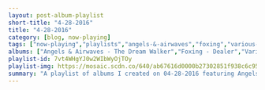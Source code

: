 ```yaml
---
layout: post-album-playlist
short-title: "4-28-2016"
title: "4-28-2016"
category: [blog, now-playing]
tags: ["now-playing","playlists","angels-&-airwaves","foxing","various-artists","various-artists","voodoo-glow-skulls","various-artists","various-artists","simon-&-garfunkel","new-found-glory"]
albums: ["Angels & Airwaves - The Dream Walker","Foxing - Dealer","Various Artists - Enough Thunder","Various Artists - channel ORANGE","Voodoo Glow Skulls - Break The Spell","Various Artists - Song Reader by Beck, Live @ Splendor","Various Artists - How Does That Grab You?","Simon & Garfunkel - Bookends","New Found Glory - Resurrection: Ascension"]
playlist-id: 7vt4WHgYJ0w2WIbWyOjTOy
playlist-img: https://mosaic.scdn.co/640/ab67616d0000b27302851f938c6c95f2f6acf51bab67616d0000b2731d31519fb48064688554a013ab67616d0000b2737aede4855f6d0d738012e2e5ab67616d0000b273917fa08eb4f04c8996afd92f
summary: "A playlist of albums I created on 04-28-2016 featuring Angels & Airwaves, Foxing, Various Artists, Various Artists, Voodoo Glow Skulls, Various Artists, Various Artists, Simon & Garfunkel, and New Found Glory"
---
```

